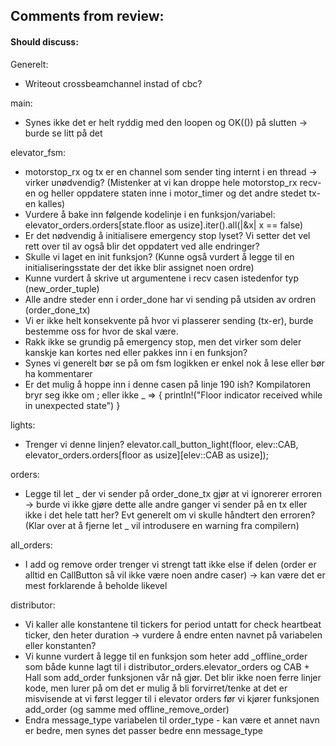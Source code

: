 ## Comments from review:



#### Should discuss:
Generelt:
- Writeout crossbeamchannel instad of cbc?

main:
- Synes ikke det er helt ryddig med den loopen og OK(()) på slutten -> burde se litt på det

elevator_fsm:
- motorstop_rx og tx er en channel som sender ting internt i en thread -> virker unødvendig? (Mistenker at vi kan droppe hele motorstop_rx recv-en og heller oppdatere staten inne i motor_timer og det andre stedet tx-en kalles)
- Vurdere å bake inn følgende kodelinje i en funksjon/variabel: elevator_orders.orders[state.floor as usize].iter().all(|&x| x == false)
- Er det nødvendig å initialisere emergency stop lyset? Vi setter det vel rett over til av også blir det oppdatert ved alle endringer?
- Skulle vi laget en init funksjon? (Kunne også vurdert å legge til en initialiseringsstate der det ikke blir assignet noen ordre)
- Kunne vurdert å skrive ut argumentene i recv casen istedenfor typ (new_order_tuple)
- Alle andre steder enn i order_done har vi sending på utsiden av ordren (order_done_tx)
- Vi er ikke helt konsekvente på hvor vi plasserer sending (tx-er), burde bestemme oss for hvor de skal være.
- Rakk ikke se grundig på emergency stop, men det virker som deler kanskje kan kortes ned eller pakkes inn i en funksjon?
- Synes vi generelt bør se på om fsm logikken er enkel nok å lese eller bør ha kommentarer
- Er det mulig å hoppe inn i denne casen på linje 190 ish? Kompilatoren bryr seg ikke om ; eller ikke 
                _ => {
                        println!("Floor indicator received while in unexpected state")
                    }

lights:
- Trenger vi denne linjen?         elevator.call_button_light(floor, elev::CAB, elevator_orders.orders[floor as usize][elev::CAB as usize]);

orders:
- Legge til let _ der vi sender på order_done_tx gjør at vi ignorerer erroren -> burde vi ikke gjøre dette alle andre ganger vi sender på en tx eller ikke i det hele tatt her? Evt generelt om vi skulle håndtert den erroren? (Klar over at å fjerne let _ vil introdusere en warning fra compilern)

all_orders:
- I add og remove order trenger vi strengt tatt ikke else if delen (order er alltid en CallButton så vil ikke være noen andre caser) -> kan være det er mest forklarende å beholde likevel

distributor:
- Vi kaller alle konstantene til tickers for period untatt for check heartbeat ticker, den heter duration -> vurdere å endre enten navnet på variabelen eller konstanten?
- Vi kunne vurdert å legge til en funksjon som heter add _offline_order som både kunne lagt til i distributor_orders.elevator_orders og CAB + Hall som add_order funksjonen vår nå gjør. Det blir ikke noen ferre linjer kode, men lurer på om det er mulig å bli forvirret/tenke at det er misvisende at vi først legger til i elevator orders før vi kjører funksjonen add_order (og samme med offline_remove_order)
- Endra message_type variabelen til order_type - kan være et annet navn er bedre, men synes det passer bedre enn message_type



